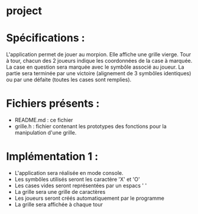 project
=======

Spécifications :
================
L'application permet de jouer au morpion.
Elle affiche une grille vierge.
Tour à tour, chacun des 2 joueurs indique les coordonnées
de la case à marquée.
La case en question sera marquée avec le symbôle associé au joueur.
La partie sera terminée par une victoire (alignement de 3 symbôles identiques)
ou par une défaite (toutes les cases sont remplies).

Fichiers présents :
===================
- README.md : ce fichier
- grille.h : fichier contenant les prototypes des fonctions pour
la manipulation d'une grille.


Implémentation 1 :
==================
- L'application sera réalisée en mode console.
- Les symbôles utilisés seront les caractère 'X' et 'O'
- Les cases vides seront représentées par un espacs ' '
- La grille sera une grille de caractères
- Les joueurs seront créés automatiquement par le programme
- La grille sera affichée à chaque tour


